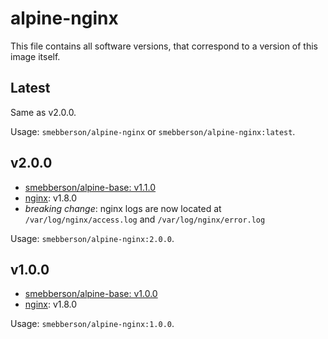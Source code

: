 alpine-nginx
============

This file contains all software versions, that correspond to a version of this image itself.

## Latest

Same as v2.0.0.

Usage: `smebberson/alpine-nginx` or `smebberson/alpine-nginx:latest`.

## v2.0.0

- [smebberson/alpine-base: v1.1.0][smebbersonalpinebase110]
- [nginx][nginx]: v1.8.0
- *breaking change*: nginx logs are now located at `/var/log/nginx/access.log` and `/var/log/nginx/error.log`

Usage: `smebberson/alpine-nginx:2.0.0`.

## v1.0.0

- [smebberson/alpine-base: v1.0.0][smebbersonalpinebase100]
- [nginx][nginx]: v1.8.0

Usage: `smebberson/alpine-nginx:1.0.0`.

[nginx]: http://nginx.org/
[smebbersonalpinebase100]: https://github.com/smebberson/docker-alpine/blob/fdb9fca74d03ee1b21e47e3edd54f01cb4bf5ab6/alpine-base/Dockerfile
[smebbersonalpinebase110]: https://github.com/smebberson/docker-alpine/blob/1f0d03677e8ebbcd59ff8209730089bcac79d23d/alpine-base/Dockerfile
